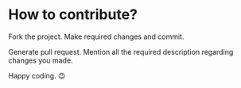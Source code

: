 # How to contribute?

Fork the project.
Make required changes and commit.

Generate pull request. Mention all the required description regarding changes you made.

Happy coding. :wink: